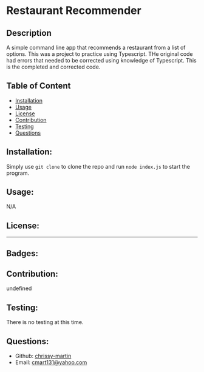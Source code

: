 # Restaurant Recommender
  

## Description

A simple command line app that recommends a restaurant from a list of options. This was a project to practice using Typescript. THe original code had errors that needed to be corrected using knowledge of Typescript. This is the completed and corrected code.

## Table of Content
- [Installation](#installation)
- [Usage](#usage)
- [License](#license)
- [Contribution](#contribution)
- [Testing](#testing)
- [Questions](#questions)


## Installation:

Simply use `git clone` to clone the repo and run `node index.js` to start the program. 

## Usage:

N/A

## License:




-----

## Badges:




## Contribution:

undefined


## Testing:

There is no testing at this time.


## Questions:

- Github: [chrissy-martin](https://github.com/chrissy-martin)
- Email: cmart131@yahoo.com 
